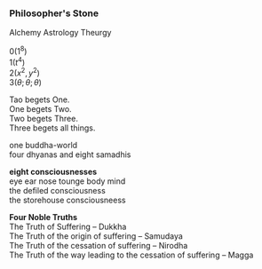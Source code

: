 ### Philosopher's Stone
Alchemy Astrology Theurgy

$0(1^8)$   
$1(t^4)$   
$2(x^2, y^2)$   
$3(θ; θ; θ)$  

Tao begets One.  
One begets Two.  
Two begets Three.  
Three begets all things.  

one buddha-world  
four dhyanas and eight samadhis  
   
**eight consciousnesses**   
eye ear nose tounge body mind  
the defiled consciousness  
the storehouse consciousneess  
  
**Four Noble Truths**    
The Truth of Suffering – Dukkha  
The Truth of the origin of suffering – Samudaya   
The Truth of the cessation of suffering – Nirodha   
The Truth of the way leading to the cessation of suffering – Magga   
